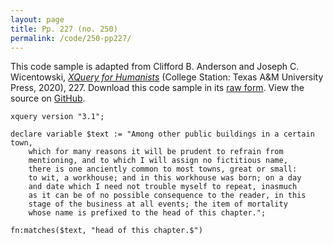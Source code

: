 ```yaml
---
layout: page
title: Pp. 227 (no. 250)
permalink: /code/250-pp227/
---
```


This code sample is adapted from Clifford B. Anderson and Joseph C. Wicentowski, 
[_XQuery for Humanists_](/) (College Station: Texas A&M University Press, 2020), 227. 
Download this code sample in its [raw form](/code/250-pp227/250-pp227.xq).
View the source on [GitHub](https://github.com/coding4humanists/xquery4humanists/blob/master/code/250-pp227/250-pp227.xq).

```xquery
xquery version "3.1";

declare variable $text := "Among other public buildings in a certain town,
    which for many reasons it will be prudent to refrain from
    mentioning, and to which I will assign no fictitious name,
    there is one anciently common to most towns, great or small:
    to wit, a workhouse; and in this workhouse was born; on a day
    and date which I need not trouble myself to repeat, inasmuch
    as it can be of no possible consequence to the reader, in this
    stage of the business at all events; the item of mortality
    whose name is prefixed to the head of this chapter.";

fn:matches($text, "head of this chapter.$")
```  
